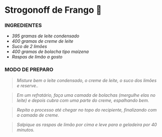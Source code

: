  #  Strogonoff de Frango :chicken:

 ### **INGREDIENTES**
 - _395 gramas de leite condensado_
 - _400 gramas de creme de leite_
 - _Suco de 2 limões_
 - _400 gramas de bolacha tipo maizena_
 - _Raspas de limão a gosto_

 ### **MODO DE PREPARO**
>_Misture bem o leite condensado, o creme de leite, o suco dos limões e reserve.._

>_Em um refratário, faça uma camada de bolachas (mergulhe elas no leite) e depois cubra com uma parte do creme, espalhando bem._

>_Repita o processo até chegar no topo do recipiente, finalizando com a camada de creme._

>_Salpique as raspas de limão por cima e leve para a geladeira por 40 minutos._